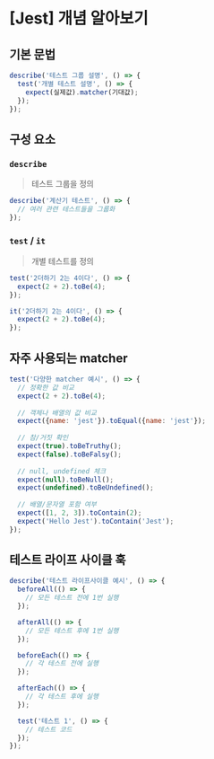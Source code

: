 # [Jest] 개념 알아보기

## 기본 문법
```js
describe('테스트 그룹 설명', () => {
  test('개별 테스트 설명', () => {
    expect(실제값).matcher(기대값);
  });
});
```

## 구성 요소
### `describe`
> 테스트 그룹을 정의
```js
describe('계산기 테스트', () => {
  // 여러 관련 테스트들을 그룹화
});
```
### `test` / `it`
> 개별 테스트를 정의
```js
test('2더하기 2는 4이다', () => {
  expect(2 + 2).toBe(4);
});

it('2더하기 2는 4이다', () => {
  expect(2 + 2).toBe(4);
});
```

## 자주 사용되는 matcher
```js
test('다양한 matcher 예시', () => {
  // 정확한 값 비교
  expect(2 + 2).toBe(4);
  
  // 객체나 배열의 값 비교
  expect({name: 'jest'}).toEqual({name: 'jest'});
  
  // 참/거짓 확인
  expect(true).toBeTruthy();
  expect(false).toBeFalsy();
  
  // null, undefined 체크
  expect(null).toBeNull();
  expect(undefined).toBeUndefined();
  
  // 배열/문자열 포함 여부
  expect([1, 2, 3]).toContain(2);
  expect('Hello Jest').toContain('Jest');
});
```

## 테스트 라이프 사이클 훅
```js
describe('테스트 라이프사이클 예시', () => {
  beforeAll(() => {
    // 모든 테스트 전에 1번 실행
  });

  afterAll(() => {
    // 모든 테스트 후에 1번 실행
  });

  beforeEach(() => {
    // 각 테스트 전에 실행
  });

  afterEach(() => {
    // 각 테스트 후에 실행
  });

  test('테스트 1', () => {
    // 테스트 코드
  });
});
```